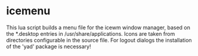 # icemenu
This lua script builds a menu file for the icewm window manager, based on the *.desktop entries in /usr/share/applications.
Icons are taken from directories configurable in the source file.
For logout dialogs the installation of the 'yad' package is necessary!

